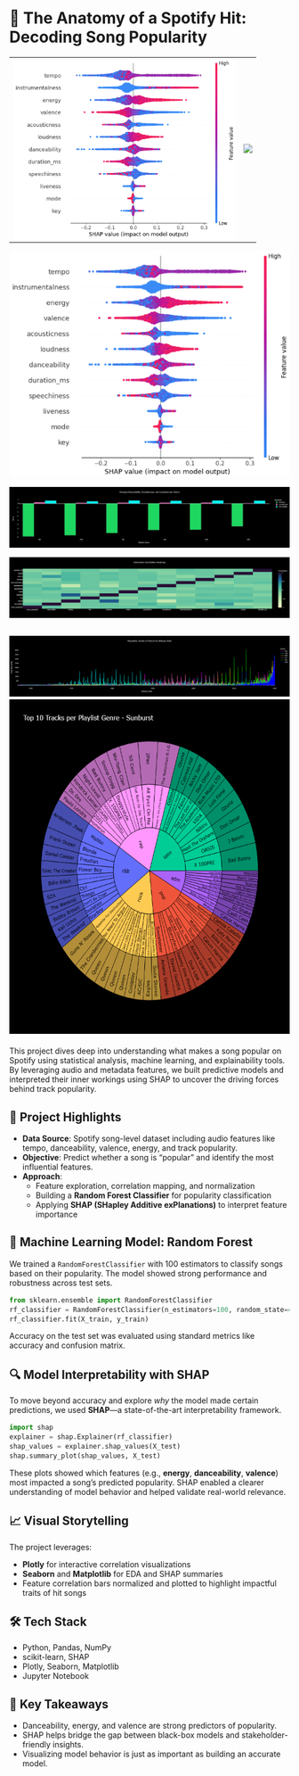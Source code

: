 # 🎵 The Anatomy of a Spotify Hit: Decoding Song Popularity

<table>
  <tr>
    <td><img src="SHAP_Summary_Plot.png" width="400"/></td>
    <td><img src="Top_10_tracks_per_playlist.png.png" width="400"/></td>
  </tr>
</table>


![SHAP Summary Plot](SHAP_Summary_Plot.png) 

![Average Danceability by Genre](Average_of_each_per_genre.png)

![Correlation Heatmap](Interactive_Correlation_heatmap.png)

![Genre Popularity Over Time](BarChart_Popularity_of_Genres_Over_Time.png)
<img src="Top_10_tracks_per_playlist.png" alt="Top Tracks" width="600" height="600">
---

This project dives deep into understanding what makes a song popular on Spotify using statistical analysis, machine learning, and explainability tools. By leveraging audio and metadata features, we built predictive models and interpreted their inner workings using SHAP to uncover the driving forces behind track popularity.

## 📌 Project Highlights

- **Data Source**: Spotify song-level dataset including audio features like tempo, danceability, valence, energy, and track popularity.
- **Objective**: Predict whether a song is “popular” and identify the most influential features.
- **Approach**:
  - Feature exploration, correlation mapping, and normalization
  - Building a **Random Forest Classifier** for popularity classification
  - Applying **SHAP (SHapley Additive exPlanations)** to interpret feature importance

## 🧠 Machine Learning Model: Random Forest

We trained a `RandomForestClassifier` with 100 estimators to classify songs based on their popularity. The model showed strong performance and robustness across test sets.

```python
from sklearn.ensemble import RandomForestClassifier
rf_classifier = RandomForestClassifier(n_estimators=100, random_state=42)
rf_classifier.fit(X_train, y_train)
```

Accuracy on the test set was evaluated using standard metrics like accuracy and confusion matrix.

## 🔍 Model Interpretability with SHAP

To move beyond accuracy and explore *why* the model made certain predictions, we used **SHAP**—a state-of-the-art interpretability framework.

```python
import shap
explainer = shap.Explainer(rf_classifier)
shap_values = explainer.shap_values(X_test)
shap.summary_plot(shap_values, X_test)
```

These plots showed which features (e.g., **energy**, **danceability**, **valence**) most impacted a song’s predicted popularity. SHAP enabled a clearer understanding of model behavior and helped validate real-world relevance.

## 📈 Visual Storytelling

The project leverages:
- **Plotly** for interactive correlation visualizations
- **Seaborn** and **Matplotlib** for EDA and SHAP summaries
- Feature correlation bars normalized and plotted to highlight impactful traits of hit songs

## 🛠️ Tech Stack

- Python, Pandas, NumPy
- scikit-learn, SHAP
- Plotly, Seaborn, Matplotlib
- Jupyter Notebook

## 🚀 Key Takeaways

- Danceability, energy, and valence are strong predictors of popularity.
- SHAP helps bridge the gap between black-box models and stakeholder-friendly insights.
- Visualizing model behavior is just as important as building an accurate model.
